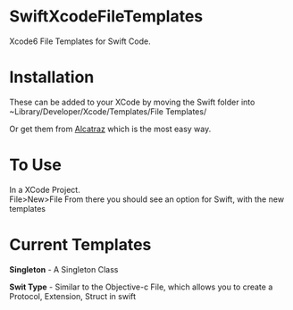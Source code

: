 SwiftXcodeFileTemplates
=======================

Xcode6 File Templates for Swift Code.

Installation
===
These can be added to your XCode by moving the Swift folder into ~Library/Developer/Xcode/Templates/File Templates/

Or get them from [Alcatraz](https://github.com/supermarin/Alcatraz) which is the most easy way.


To Use
===
In a XCode Project.  
File>New>File
From there you should see an option for Swift, with the new templates

Current Templates
=================
**Singleton** - A Singleton Class

**Swit Type** - Similar to the Objective-c File, which allows you to create a Protocol, Extension, Struct in swift
